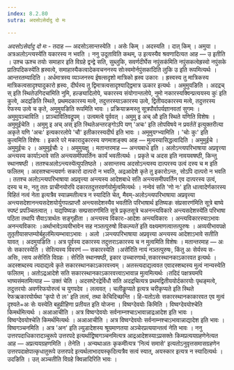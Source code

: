 ```yaml
---
index: 8.2.80
sutra: अदसोऽसेर्दादु दो मः

---
```

_अदसोऽसेर्दादु दो मः_ - तदाह — अदसोऽसान्तस्येति । असेः किम्  । अदस्यति । दात् किम्  । अमुया । अत्रअलोऽन्त्यस्ये॑ति यकारस्य न भवति । ननु उदूताविति कथम्, उ इत्यस्यैव श्रवणादित्यत आह — उ इतीति । उश्च ऊश्च तयोः समाहार इति विग्रहे द्वन्द्वे सति, सुब्लुकि, सवर्णदीर्घेस नपुंसक॑मिति नपुंसकत्वेह्रस्वो नपुंसके प्रातिपदिकस्ये॑ति ह्रस्वत्वे, समाहास्यैकत्वादेकवचननस्य सोःस्वमोर्नपुंसका॑दिति लुकि उ इति रूपमित्यर्थः । आन्तरतम्यादिति । अर्धमात्रस्य व्यञ्जनस्य ईषत्सदृशो मात्रिको ह्रस्व उकारः । ह्रस्वस्य तु मात्रिकस्य मात्रिकत्वसादृश्यादुकारो ह्रस्वः, दीर्घस्य तु द्विमात्रत्वसादृश्याद्द्विमात्र ऊकार इत्यर्थः । अमुमुयङिति । अदद्रच् स् इति स्थितेउगिदचा॑मिति नुमि, हल्ङ्यादिलोपे, चकारस्य संयोगान्तलोपे, नुमो नकारस्यक्विन्प्रत्ययस्य कुः॑ इति कुत्वे, अदद्रङिति स्थिते, प्रथमदकारस्य मत्वे, तदुत्तरस्याऽकारस्य उत्वे, द्वितीयदकारस्य मत्वे, तदुत्तरस्य रेफस्य उत्वे च कृते, अमुमुयङिति रूपमिति भावः । प्रक्रियाक्रमस्तु सूत्रपौर्वापर्यज्ञानवतां सुगमः । अमुमुयञ्चाविति । प्राञ्चावितिवद्रूपम् । उत्वमत्वे पूर्ववत् । अमुमु इ अच् औ इति स्थिते यणिति विशेषः । अमुमुईचेति । अमुमु इ अच् अस् इति स्थितेअन्तरङ्गोऽपि यण् 'अचः' इति लोपविषये न प्रवर्तते॑ इत्युक्तरीत्या अकृते यणि 'अचः' इत्यकारलोपे 'चौ' इतीकारस्यदीर्घ इति भावः । अमुमुयग्भ्यामिति । 'चोः कुः' इति कुत्वमिति विशेषः । इकारे परे मकारादुकारस्य यणमाशङ्क्य आह — मुत्वस्यासिद्धत्वादिति । अमुमुईचे । अमुमुईचः २ । अमुमुईचौः २ । अमुमुयक्षु । मतान्तरमाह — अन्त्यबाधे इति । अलोऽन्त्यपरिभाषाया अप्रवृत्त्या अन्त्यस्य कार्याऽभावे सति अन्त्यसमीपवर्तिनः कार्यं भवतीत्यर्थः । प्रकृते च अदस इति नावयवषष्ठी, किन्तु स्थानषष्ठी । ततश्चअलोऽन्त्यस्ये॑त्युपतिष्ठते । असान्तस्य अदसोऽन्त्यस्य दात्परस्य उत्वं दस्य च म इति फलितम् । अदसश्चान्त्यवर्णः सकारो दात्परो न भवति, अद्रआदेशे कृते तु इकारोऽन्तः, सोऽपि दात्परो न भवति । ततश्च अलोऽन्त्यपरिभाषाया अप्रवृत्त्या अन्त्यस्य आदेशबाधे सति अन्त्यसमीपवर्तिन एव दात्परस्य उत्वं, दस्य च मः, नतु ततः प्राचीनयोरपि दकारतदुत्तरवर्णयोर्मुत्वमित्यर्थः । नन्वेवं सति 'णो नः' इति धात्वादेर्णकारस्य विहितं नत्वं नेता इत्यत्रैव स्यान्नमतीत्यत्र न स्यादिति चेत्, मैवम्-अलोऽन्त्यपरिभाषाया अप्रवृत्त्या अन्त्यसदेशानन्त्यसदेशयोर्युगपत्प्राप्तौ अन्त्यसदेशस्यैव भवतीति परिभाषार्थ इतिष्यङः संप्रसारण॑मिति सूत्रे बाष्ये स्पष्टं प्रपञ्चितत्वात् । यद्यपिष्यङः सम्प्रसारण॑मिति सूत्रे प्रकृतसूत्रे चअनन्त्यविकारे अन्त्यसदेशस्ये॑ति परिभाषा पठिता तथापि सैवाऽत्रार्थतः सङ्गृहीता । अन्त्यस्य विकारः-आदेशः अन्त्यविकारः । अन्त्यविकारस्याऽभावः अनन्त्यविकारः ।अर्थाभावेऽव्ययीभावेन सह नञ्तत्पुरुषो विकल्प्यते॑ इति वक्ष्यमाणत्वात्तत्पुरुषः । अव्ययीभावपक्षे तुतृतीयासप्तम्योर्बहुल॑मित्यम्भावाऽभावः । अलो ।ञन्त्यपरिभाषाया अप्रवृत्त्या अन्त्यस्य आदेशाऽभावे सतीति यावत् । अदमुयङिति । अत्र पूर्वस्य दकारस्य तदुत्तराऽकारस्य च न मुत्वमिति विशेषः । मतान्तरमाह — अः सेः सकारस्येति । सेरित्यस्य विवरणं — सकारस्येति ।असे॑रिति नायं नञ्तत्पुरुषः, किंतु अः सेर्यस्य स-असिः, त्सय असेरिति विग्रहः । सेरिति स्थानषष्ठी, इकार उच्चारणार्थः,सकारस्थानकाऽकारवत इत्यर्थः । अदस्शब्दस्य त्यदाद्यत्वे कृते सकारस्थानकाऽकारवत्त्वम् । अतस्त्यदाद्यत्ववत एवादस्शब्दस्य मुत्वं नान्यस्येति फलितम् । अतोऽद्रआदेशे सति सकारस्थानकाऽकारवत्त्वाऽभावान्न मुत्वमित्यर्थः ।तदिदं पक्षत्रयमपि भाष्यसंमतमित्याह — उक्तं चेति । अदसष्टेरद्रेर्विधौ सति अदद्रचित्यत्र प्रथमद्वितीययोर्दकारयोः पृथङ्मत्वे, तदुत्तरयोः अवर्णरेफयोरुत्वं च युगपदेव । लत्ववत् । चलीकॢप्यते इत्यत्र चरीकृप्यते इति स्थिते रेफऋकारयोर्यथा 'कृपो रो लः' इति लत्वं, तथा केचिदिच्छन्ति । हि-यतोऽसेः सकारस्थानकाकारवत एव मुत्वं दृश्यते=अः सेः यस्येति बहुव्रीहिणा प्रतीयत इति योजना । विष्वग्देवयोः किमिति । विष्वग्देवयोश्चेति किमर्थमित्यर्थः । अआआचीति । अत्र विष्वग्देवयोः सर्वनाम्नश्चाऽभावान्नाद्रआदेश इति भावः । विष्वग्देवयोश्चेति किमर्थमित्यर्थः । अआआचीति । अत्र विष्वग्देवयोः सर्वनाम्नश्चाऽभावान्नाद्यादेश इति भावः । विष्वगञ्चनमिति । अत्र 'अन' इति ल्युडादेशस्य श्रूयमाणतया अञ्चेरप्रत्ययान्तत्वं नेति भावः । ननु उत्तरपदाधिकारादञ्चुरूपे उत्तरपदे इत्यर्थाद्विष्वगञ्चनमित्यत्र आद्रआदेशस्याऽप्रसक्तेः किमप्रत्ययग्रहणेनेत्यत आह — अप्रत्ययग्रहणमिति । तेनेति । अन्यथाअतः कृकमी॑त्यत्र 'नित्यं समासे' इत्यतोऽनुवृत्तसमासग्रहणेन उत्तरपदाक्षेपात्कृधातुरूपे उत्तरपदे इत्यर्थलाभादयस्कृदित्यत्रैव सत्वं स्यात्, अयस्कार इत्यत्र न स्यादित्यर्थः । उदङिति । उत् अञ्चतीति विग्रहे क्विन्नादिरिति भावः ।